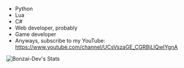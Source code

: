 - Python
- Lua
- C#
- Web developer, probably
- Game developer
- Anyways, subscribe to my YouTube: https://www.youtube.com/channel/UCsVszaGE_CGRBjLlQwIYgnA
  
![Bonzai-Dev's Stats](https://github-readme-stats.vercel.app/api?username=Bonzai-Dev&theme=tokyonight&show_icons=true&hide_border=false&count_private=false)
